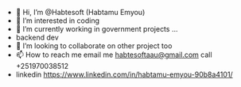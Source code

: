 - 👋 Hi, I’m @Habtesoft (Habtamu Emyou)
- 👀 I’m interested in coding
- 🌱 I’m currently working in government projects ...
- backend dev
- 💞️ I’m looking to collaborate on other project too
- 📫 How to reach me  email me habtesoftaau@gmail.com call +251970038512
- linkedin https://www.linkedin.com/in/habtamu-emyou-90b8a4101/

<!---
Habtesoft/Habtesoft is a ✨ special ✨ repository because its `README.md` (this file) appears on your GitHub profile.
You can click the Preview link to take a look at your changes.
--->
